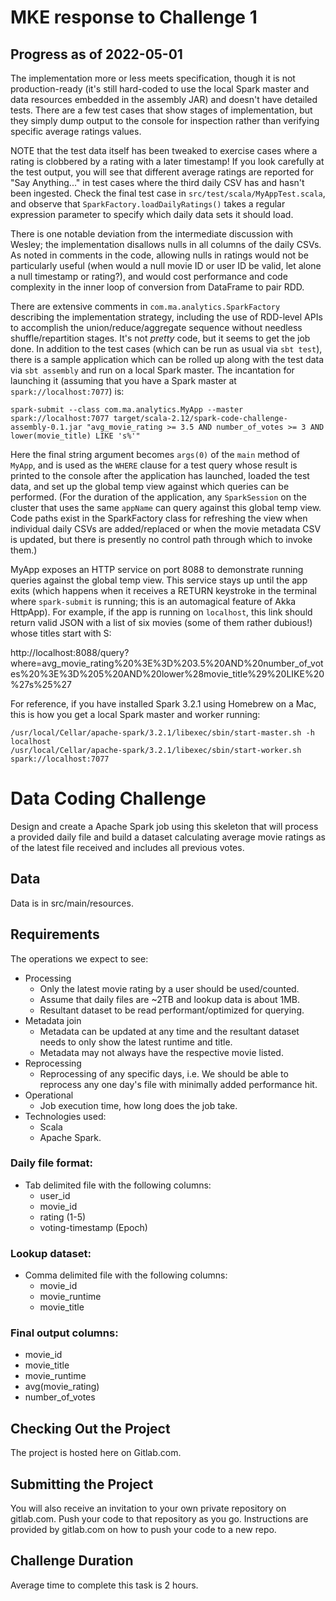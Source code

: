 MKE response to Challenge 1
=======================
Progress as of 2022-05-01
--------------
The implementation more or less meets specification, though it is not production-ready (it's still hard-coded to use the local Spark master
and data resources embedded in the assembly JAR) and doesn't have detailed tests.  There are a few test cases that show stages of implementation,
but they simply dump output to the console for inspection rather than verifying specific average ratings values.

NOTE that the test data itself has been tweaked to exercise cases where a rating is clobbered by a rating with a later timestamp!  If you look
carefully at the test output, you will see that different average ratings are reported for "Say Anything..." in test cases where the third daily
CSV has and hasn't been ingested.  Check the final test case in `src/test/scala/MyAppTest.scala`, and observe that `SparkFactory.loadDailyRatings()`
takes a regular expression parameter to specify which daily data sets it should load.

There is one notable deviation from the intermediate discussion with Wesley; the implementation disallows nulls in all columns of the daily CSVs.
As noted in comments in the code, allowing nulls in ratings would not be particularly useful (when would a null movie ID or user ID be valid, let
alone a null timestamp or rating?), and would cost performance and code complexity in the inner loop of conversion from DataFrame to pair RDD.

There are extensive comments in `com.ma.analytics.SparkFactory` describing the implementation strategy, including the use of RDD-level APIs to
accomplish the union/reduce/aggregate sequence without needless shuffle/repartition stages.  It's not *pretty* code, but it seems to get the job
done.  In addition to the test cases (which can be run as usual via `sbt test`), there is a sample application which can be rolled up along with
the test data via `sbt assembly` and run on a local Spark master.  The incantation for launching it (assuming that you have a Spark master at
`spark://localhost:7077`) is:
```
spark-submit --class com.ma.analytics.MyApp --master spark://localhost:7077 target/scala-2.12/spark-code-challenge-assembly-0.1.jar "avg_movie_rating >= 3.5 AND number_of_votes >= 3 AND lower(movie_title) LIKE 's%'"
```

Here the final string argument becomes `args(0)` of the `main` method of `MyApp`, and is used as the `WHERE` clause for a test query whose result
is printed to the console after the application has launched, loaded the test data, and set up the global temp view against which queries can be
performed.  (For the duration of the application, any `SparkSession` on the cluster that uses the same `appName` can query against this global
temp view.  Code paths exist in the SparkFactory class for refreshing the view when individual daily CSVs are added/replaced or when the movie
metadata CSV is updated, but there is presently no control path through which to invoke them.)

MyApp exposes an HTTP service on port 8088 to demonstrate running queries against the global temp view.  This service stays up until the app exits
(which happens when it receives a RETURN keystroke in the terminal where `spark-submit` is running; this is an automagical feature of Akka HttpApp).
For example, if the app is running on `localhost`, this link should return valid JSON with a list of six movies (some of them rather dubious!)
whose titles start with S:

http://localhost:8088/query?where=avg_movie_rating%20%3E%3D%203.5%20AND%20number_of_votes%20%3E%3D%205%20AND%20lower%28movie_title%29%20LIKE%20%27s%25%27

For reference, if you have installed Spark 3.2.1 using Homebrew on a Mac, this is how you get a local Spark master and worker running:

```
/usr/local/Cellar/apache-spark/3.2.1/libexec/sbin/start-master.sh -h localhost
/usr/local/Cellar/apache-spark/3.2.1/libexec/sbin/start-worker.sh spark://localhost:7077

```


Data Coding Challenge
=======================
Design and create a Apache Spark job using this skeleton that will process a provided daily file and build a dataset calculating average movie ratings as of the latest file received and includes all previous votes.

Data
--------------
Data is in src/main/resources.

## Requirements
The operations we expect to see:
- Processing
  - Only the latest movie rating by a user should be used/counted.
  - Assume that daily files are ~2TB and lookup data is about 1MB.
  - Resultant dataset to be read performant/optimized for querying.
- Metadata join
  - Metadata can be updated at any time and the resultant dataset needs to only show the latest runtime and title.
  - Metadata may not always have the respective movie listed.
- Reprocessing
  - Reprocessing of any specific days, i.e. We should be able to reprocess any one day's file with minimally added performance hit.
- Operational
  - Job execution time, how long does the job take.
- Technologies used:
  - Scala
  - Apache Spark.


### Daily file format:
- Tab delimited file with the following columns:
  - user_id
  - movie_id
  - rating (1-5)
  - voting-timestamp (Epoch)

### Lookup dataset:
- Comma delimited file with the following columns:
  - movie_id
  - movie_runtime
  - movie_title


### Final output columns:
- movie_id
- movie_title
- movie_runtime
- avg(movie_rating)
- number_of_votes

## Checking Out the Project
The project is hosted here on Gitlab.com.

## Submitting the Project
You will also receive an invitation to your own private repository on gitlab.com. Push your code to that repository as
you go. Instructions are provided by gitlab.com on how to push your code to a new repo.

## Challenge Duration
Average time to complete this task is 2 hours.
